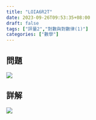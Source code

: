 ```yaml
---
title: "LOIA6R2T"
date: 2023-09-26T09:53:35+08:00
draft: false
tags: ["評量2","對數與對數律(1)"]
categories: ["數學"]
---
```

<!--more-->

## 問題
<img src="/posts/solution/LOIA6R2T-q.png">

## 詳解
<img src="/posts/solution/LOIA6R2T-sol.png">
